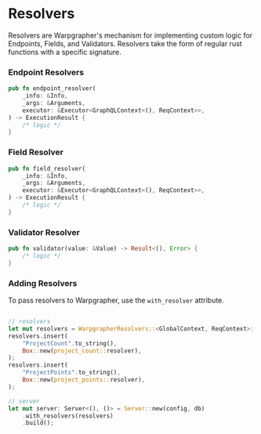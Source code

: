 # Resolvers

Resolvers are Warpgrapher's mechanism for implementing custom logic for Endpoints, Fields, and Validators. Resolvers take the form of regular rust functions with a specific signature. 

### Endpoint Resolvers

```rust
pub fn endpoint_resolver(
    _info: &Info,
    _args: &Arguments,
    executor: &Executor<GraphQLContext<(), ReqContext>>,
) -> ExecutionResult {
    /* logic */
}
```

### Field Resolver

```rust
pub fn field_resolver(
    _info: &Info,
    _args: &Arguments,
    executor: &Executor<GraphQLContext<(), ReqContext>>,
) -> ExecutionResult {
    /* logic */
}
```

### Validator Resolver

```rust
pub fn validator(value: &Value) -> Result<(), Error> {
    /* logic */
}
```

### Adding Resolvers

To pass resolvers to Warpgrapher, use the `with_resolver` attribute. 

```rust

// resolvers
let mut resolvers = WarpgrapherResolvers::<GlobalContext, ReqContext>::new();
resolvers.insert(
    "ProjectCount".to_string(),
    Box::new(project_count::resolver),
);
resolvers.insert(
    "ProjectPoints".to_string(),
    Box::new(project_points::resolver),
);

// server
let mut server: Server<(), ()> = Server::new(config, db)
    .with_resolvers(resolvers)
    .build();
```